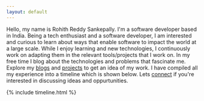 ```yaml
---
layout: default
---
```


Hello, my name is Rohith Reddy Sankepally. I'm a software developer based in India. Being a tech enthusiast and a software developer, I am interested and curious to learn about ways that enable software to impact the world at a large scale. While I enjoy learning and new technologies, I continuously work on adapting them in the relevant tools/projects that I work on. In my free time I blog about the technologies and problems that fascinate me. Explore my <a href="{{ site.baseurl }}/blogs">blogs</a> and <a href="{{ site.baseurl }}/projects">projects</a> to get an idea of my work. I have compiled all my experience into a timeline which is shown below. Lets <a href="{{ site.baseurl }}/contact">connect</a> if you're interested in discussing ideas and oppurtunities.

<div>
	{% include timeline.html %}	
</div>
